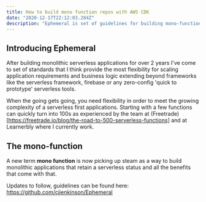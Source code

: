 ```yaml
---
title: How to build mono function repos with AWS CDK
date: "2020-12-17T22:12:03.284Z"
description: "Ephemeral is set of guidelines for building mono-function repos for serverless applications with AWS CDK"
---
```


## Introducing Ephemeral

After building monolithic serverless applications for over 2 years I've come to set of standards that I think provide the most flexibility for scaling application requirements and business logic extending beyond frameworks like the serverless framework, firebase or any zero-config 'quick to prototype' serverless tools.

When the going gets going, you need flexibility in order to meet the growing complexity of a serverless first applications. Starting with a few functions can quickly turn into 100s as experienced by the team at (Freetrade)[https://freetrade.io/blog/the-road-to-500-serverless-functions] and at Learnerbly where I currently work.

## The mono-function

A new term **mono function** is now picking up steam as a way to build monolithic applications that retain a serverless status and all the benefits that come with that.

Updates to follow, guidelines can be found here: https://github.com/cjjenkinson/Ephemeral